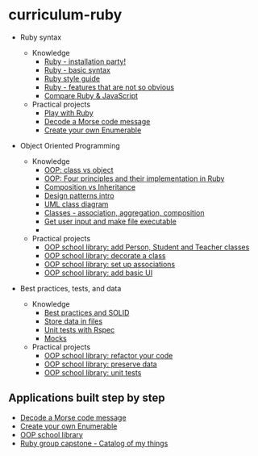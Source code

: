 # curriculum-ruby


- Ruby syntax
    - Knowledge
        - [Ruby - installation party!](https://github.com/microverseinc/curriculum-ruby/blob/main/simple-ruby/lessons/install_ruby.md)
        - [Ruby - basic syntax](https://github.com/microverseinc/curriculum-ruby/blob/main/simple-ruby/lessons/basic_syntax.md)
        - [Ruby style guide](https://github.com/microverseinc/curriculum-ruby/blob/main/simple-ruby/lessons/ruby_style_guide.md)
        - [Ruby - features that are not so obvious](https://github.com/microverseinc/curriculum-ruby/blob/main/simple-ruby/lessons/fun_facts.md)
        - [Compare Ruby & JavaScript](https://github.com/microverseinc/curriculum-ruby/blob/main/simple-ruby/exercises/compare_ruby_javascript.md)
    - Practical projects
        - [Play with Ruby](https://github.com/microverseinc/curriculum-ruby/blob/main/simple-ruby/exercises/play_with_ruby.md)
        - [Decode a Morse code message](https://github.com/microverseinc/curriculum-ruby/blob/main/simple-ruby/morse_code.md)
        - [Create your own Enumerable](https://github.com/microverseinc/curriculum-ruby/blob/main/simple-ruby/create_your_own_enumerable.md)
     
- Object Oriented Programming
    - Knowledge
        - [OOP: class vs object](https://github.com/microverseinc/curriculum-ruby/blob/main/oop/lessons/class_vs_object.md)
        - [OOP: Four principles and their implementation in Ruby](https://github.com/microverseinc/curriculum-ruby/blob/main/oop/lessons/four_principles.md)
        - [Composition vs Inheritance](https://github.com/microverseinc/curriculum-ruby/blob/main/oop/lessons/composition_vs_inheritance.md)
        - [Design patterns intro](https://github.com/microverseinc/curriculum-ruby/blob/main/oop/lessons/design_patterns_intro.md)
        - [UML class diagram](https://github.com/microverseinc/curriculum-ruby/blob/main/oop/lessons/uml_class_diagram.md)
        - [Classes - association, aggregation, composition](https://github.com/microverseinc/curriculum-ruby/blob/main/oop/lessons/classes_associations_agregation_composition.md)
        - [Get user input and make file executable](https://github.com/microverseinc/curriculum-ruby/blob/main/oop/lessons/console_apps.md)
        - 
    - Practical projects
        - [OOP school library: add Person, Student and Teacher classes](https://github.com/microverseinc/curriculum-ruby/blob/main/oop/school_library_people.md)
        - [OOP school library: decorate a class](https://github.com/microverseinc/curriculum-ruby/blob/main/oop/school_library_decorator_v2.md)
        - [OOP school library: set up associations](https://github.com/microverseinc/curriculum-ruby/blob/main/oop/school_library_associations.md)
        - [OOP school library: add basic UI](https://github.com/microverseinc/curriculum-ruby/blob/main/oop/school_library_ui.md)
     
- Best practices, tests, and data 
  - Knowledge
    - [Best practices and SOLID](https://github.com/microverseinc/curriculum-ruby/blob/main/oop/lessons/solid.md)
    - [Store data in files](https://github.com/microverseinc/curriculum-ruby/blob/main/oop/lessons/store_data_in_files.md)
    - [Unit tests with Rspec](https://github.com/microverseinc/curriculum-ruby/blob/main/oop/lessons/rspec_unit_test.md)
    - [Mocks](https://github.com/microverseinc/curriculum-transversal-skills/blob/main/testing/rspec_mock.md)
  - Practical projects
    - [OOP school library: refactor your code](https://github.com/microverseinc/curriculum-ruby/blob/main/oop/school_library_refactor.md)
    - [OOP school library: preserve data](https://github.com/microverseinc/curriculum-ruby/blob/main/oop/school_library_preserve_data.md)
    - [OOP school library: unit tests](https://github.com/microverseinc/curriculum-ruby/blob/main/oop/school_library_unit_tests.md)

     
## Applications built step by step
- [Decode a Morse code message](https://github.com/microverseinc/curriculum-ruby/blob/main/simple-ruby/morse_code.md)
- [Create your own Enumerable](https://github.com/microverseinc/curriculum-ruby/blob/main/simple-ruby/create_your_own_enumerable.md)
- [OOP school library](https://github.com/microverseinc/curriculum-ruby/blob/main/oop/sneak_peek.md)
- [Ruby group capstone - Catalog of my things](https://github.com/microverseinc/curriculum-ruby/blob/main/group-capstone/catalog_of_my_things.md)
